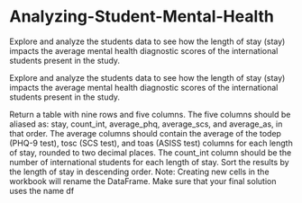 # Analyzing-Student-Mental-Health
Explore and analyze the students data to see how the length of stay (stay) impacts the average mental health diagnostic scores of the international students present in the study.



Explore and analyze the students data to see how the length of stay (stay) impacts the average mental health diagnostic scores of the international students present in the study.

Return a table with nine rows and five columns.
The five columns should be aliased as: stay, count_int, average_phq, average_scs, and average_as, in that order.
The average columns should contain the average of the todep (PHQ-9 test), tosc (SCS test), and toas (ASISS test) columns for each length of stay, rounded to two decimal places.
The count_int column should be the number of international students for each length of stay.
Sort the results by the length of stay in descending order.
Note: Creating new cells in the workbook will rename the DataFrame. Make sure that your final solution uses the name df
